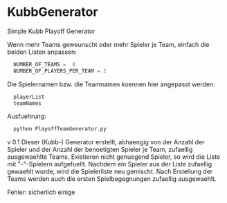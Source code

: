# KubbGenerator

Simple Kubb Playoff Generator

Wenn mehr Teams geweunscht oder mehr Spieler je Team, einfach die beiden Listen anpassen:

```python
  NUMBER_OF_TEAMS =  8
  NUMBER_OF_PLAYERS_PER_TEAM = 2
```  	
Die Spielernamen bzw. die Teamnamen koennen hier angepasst werden:

```python
  playerList 
  teamNames 
```  
Ausfuehrung:

```python
  python PlayoffTeamGenerator.py
```    
v 0.1
Dieser (Kubb-) Generator erstellt, abhaengig von der Anzahl der Spieler und der Anzahl der benoetigten Spieler je Team, zufaellig ausgewaehlte Teams. Existieren nicht genuegend Spieler, so wird die Liste mit "-"-Spielern aufgefuellt. Nachdem ein Spieler aus der Liste zufaellig gewaehlt wurde, wird die Spielerliste neu gemischt.
Nach Erstellung der Teams werden auch die ersten Spielbegegnungen zufaellig ausgewaehlt.

Fehler: sicherlich einige

